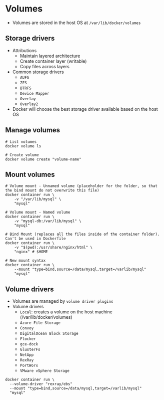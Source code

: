 # Volumes

- Volumes are stored in the host OS at `/var/lib/docker/volumes`

## Storage drivers

- Attributions
  - Maintain layered architecture
  - Create container layer (writable)
  - Copy files across layers
- Common storage drivers
  - `AUFS`
  - `ZFS`
  - `BTRFS`
  - `Device Mapper`
  - `Overlay`
  - `Overlay2`
- Docker will choose the best storage driver available based on the host OS

## Manage volumes

```shell
# List volumes
docker volume ls

# Create volume
docker volume create "volume-name"
```

## Mount volumes

```shell
# Volume mount - Unnamed volume (placeholder for the folder, so that the bind mount do not overwrite this file)
docker container run \
    -v "/var/lib/mysql" \
    "mysql"

# Volume mount - Named volume
docker container run \
    -v "mysql-db:/var/lib/mysql" \
    "mysql"

# Bind Mount (replaces all the files inside of the container folder). Can't be used in Dockerfile
docker container run \
    -v "$(pwd):/usr/share/nginx/html" \
    "nginx" # $HOME

# New mount syntax
docker container run \
    --mount "type=bind,source=/data/mysql,target=/varlib/mysql"
    "mysql"
```

## Volume drivers

- Volumes are managed by `volume driver plugins`
- Volume drivers
  - `Local`: creates a volume on the host machine (/var/lib/docker/volumes)
  - `Azure File Storage`
  - `Convoy`
  - `DigitalOcean Block Storage`
  - `Flocker`
  - `gce-dock`
  - `GlusterFs`
  - `NetApp`
  - `RexRay`
  - `PortWorx`
  - `VMware vSphere Storage`

```shell
docker container run \
  --volume-driver "rexray/ebs"
  --mount "type=bind,source=/data/mysql,target=/varlib/mysql"
  "mysql"
```
